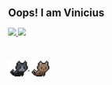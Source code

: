 ## Oops! I am Vinicius
<div>
  <p><p/>
</div>
  
<div>
  <a href="https://github.com/zv1n1">
  <img height="180em" src="https://github-readme-stats.vercel.app/api?username=zv1n1&show_icons=true&theme=synthwave&include_all_commits=true&count_private=true"/>
  <img height="180em" src="https://github-readme-stats.vercel.app/api/top-langs/?username=zv1n1&layout=compact&langs_count=16&theme=synthwave"/>
</div>
  
 ##
<div><br>
  <img align="center" alt="cat" width="40px" heigth="30px" src="https://raw.githubusercontent.com/zv1n1/my-blog/master/public/assets/cat_sit.gif ">
  <img align="center" alt="cat" width="40px" heigth="30px" src="https://raw.githubusercontent.com/zv1n1/my-blog/master/public/assets/cat2/cat_sit.gif">
 <div/>
